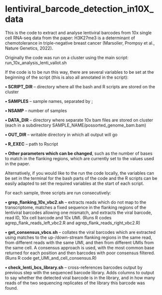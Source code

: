 # lentiviral_barcode_detection_in10X_data


This is the code to extract and analyse lentiviral barcodes from 10x single cell RNA-seq data from the paper:
H3K27me3 is a determinant of chemotolerance in triple-negative breast cancer (Marsolier, Prompsy et al., Nature Genetics, 2022).

Originally the code was run on a cluster using the main script: run_10x_analysis_lenti_vallot.sh

If the code is to be run this way, there are several variables to be set at the beginning of the script (this is also all annotated in the script):

  **•	SCRIPT_DIR** – directory where all the bash and R scripts are stored on the cluster
  
  **•	SAMPLES** – sample names, separated by ;
  
  **•	NSAMP** – number of samples
  
  **•	DATA_DIR** – directory where separate 10x bam files are stored on cluster (each in a subdirectory SAMPLE_NAME/possorted_genome_bam.bam)
  
  **•	OUT_DIR** – writable directory in which all output will go
  
  **•	R_EXEC** – path to Rscript
  
  **•	Other parameters which can be changed**, such as the number of bases to match in the flanking regions, which are currently set to the values used in the paper.

Alternatively, if you would like to the run the code locally, the variables can be set in the terminal for the bash parts of the code and the R scripts can be easily adapted to set the required variables at the start of each script.

For each sample, three scripts are run consecutively:

**•	grep_flanking_10x_vbc2.sh** – extracts reads which do not map to the transcriptome, matches a fixed sequence in the flanking regions of the lentiviral barcodes allowing one mismatch, and extracts the viral barcode, read ID, 10x cell barcode and 10x UMI. (Runs R codes agrep_flank_reads_left_vbc2.R and agrep_flank_reads_right_vbc2.R)

**•	get_consensus_vbcs.sh** – collates the viral barcodes which are extracted using matches to the up-/down-stream flanking regions in the same read, from different reads with the same UMI, and then from different UMIs from the same cell. A consensus approach is used, with the most common base returned for each position and then barcodes with poor consensus filtered. (Runs R code get_UMI_and_cell_consensus.R)

**•	check_lenti_bcs_library.sh** – cross-references barcodes output by previous step with the sequenced barcode library. Adds columns to output to say whether the detected viral barcode is in the library, and in how many reads of the two sequencing replicates of the library this barcode was found.



